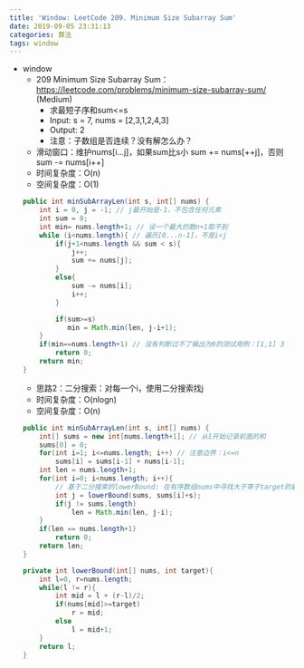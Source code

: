 ```yaml
---
title: 'Window: LeetCode 209. Minimum Size Subarray Sum'
date: 2019-09-05 23:31:13
categories: 算法
tags: window
---
```

- window
    - 209 Minimum Size Subarray Sum：https://leetcode.com/problems/minimum-size-subarray-sum/ (Medium)
        - 求最短子序和sum<=s
        - Input: s = 7, nums = [2,3,1,2,4,3]
        - Output: 2
        <!-- more -->
        - 注意：子数组是否连续？没有解怎么办？
    - 滑动窗口：维护nums[i...j]，如果sum比s小 sum += nums[++j]，否则sum -= nums[i++]
    - 时间复杂度：O(n)
    - 空间复杂度：O(1)
    ```java
    public int minSubArrayLen(int s, int[] nums) {
        int i = 0, j = -1; // j最开始是-1，不包含任何元素
        int sum = 0;
        int min= nums.length+1; // 设一个最大的数n+1取不到
        while (i<nums.length){ // 遍历[0...n-1]，不是i<j
            if(j+1<nums.length && sum < s){
                j++;
                sum += nums[j];
            }
            else{
                sum -= nums[i];
                i++;
            }

            if(sum>=s)
               min = Math.min(len, j-i+1);
        }
        if(min==nums.length+1) // 没有判断过不了输出为0的测试用例：[1,1] 3
            return 0;
        return min;
    }
    ```
    - 思路2：二分搜索：对每一个i，使用二分搜索找j
    - 时间复杂度：O(nlogn)
    - 空间复杂度：O(n)
    ```java
    public int minSubArrayLen(int s, int[] nums) {
        int[] sums = new int[nums.length+1]; // 从1开始记录前面的和
        sums[0] = 0;
        for(int i=1; i<=nums.length; i++) // 注意边界：i<=n
            sums[i] = sums[i-1] + nums[i-1];
        int len = nums.length+1;
        for(int i=0; i<nums.length; i++){
            // 基于二分搜索的lowerBound: 在有序数组nums中寻找大于等于target的最小值
            int j = lowerBound(sums, sums[i]+s);
            if(j != sums.length)
                len = Math.min(len, j-i);
        }
        if(len == nums.length+1)
            return 0;
        return len;
    }

    private int lowerBound(int[] nums, int target){
        int l=0, r=nums.length;
        while(l != r){
            int mid = l + (r-l)/2;
            if(nums[mid]>=target)
                r = mid;
            else
                l = mid+1;
        }
        return l;
    }
    ```